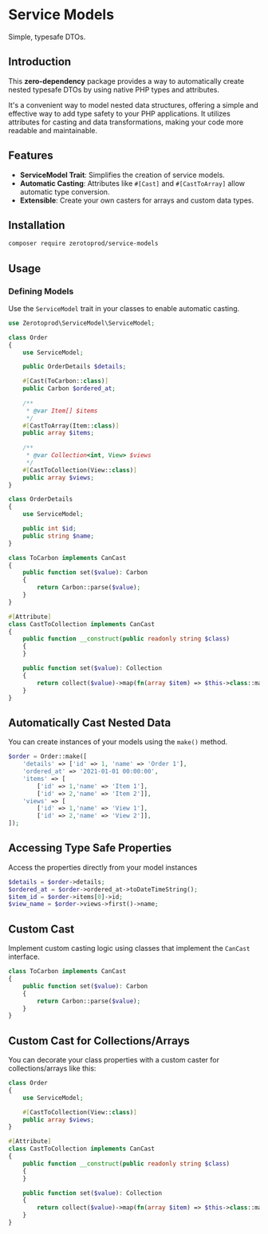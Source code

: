 # Service Models

Simple, typesafe DTOs.

## Introduction

This **zero-dependency** package provides a way to automatically create nested typesafe DTOs by using native PHP types
and attributes.

It's a convenient way to model nested data structures, offering a simple and effective way to add type safety to
your PHP applications. It utilizes attributes for casting and data transformations, making your code more readable and
maintainable.

## Features

- **ServiceModel Trait**: Simplifies the creation of service models.
- **Automatic Casting**: Attributes like `#[Cast]` and `#[CastToArray]` allow automatic type conversion.
- **Extensible**: Create your own casters for arrays and custom data types.

## Installation

```bash
composer require zerotoprod/service-models
```

## Usage

### Defining Models

Use the `ServiceModel` trait in your classes to enable automatic casting.

```php
use Zerotoprod\ServiceModel\ServiceModel;

class Order
{
    use ServiceModel;

    public OrderDetails $details;

    #[Cast(ToCarbon::class)]
    public Carbon $ordered_at;
    
    /**
     * @var Item[] $items
     */
    #[CastToArray(Item::class)]
    public array $items;
    
    /**
     * @var Collection<int, View> $views
     */
    #[CastToCollection(View::class)]
    public array $views;
}

class OrderDetails
{
    use ServiceModel;

    public int $id;
    public string $name;
}

class ToCarbon implements CanCast
{
    public function set($value): Carbon
    {
        return Carbon::parse($value);
    }
}

#[Attribute]
class CastToCollection implements CanCast
{
    public function __construct(public readonly string $class)
    {
    }

    public function set($value): Collection
    {
        return collect($value)->map(fn(array $item) => $this->class::make($item));
    }
}
```

## Automatically Cast Nested Data

You can create instances of your models using the `make()` method.

```php
$order = Order::make([
    'details' => ['id' => 1, 'name' => 'Order 1'],
    'ordered_at' => '2021-01-01 00:00:00',
    'items' => [
        ['id' => 1,'name' => 'Item 1'],
        ['id' => 2,'name' => 'Item 2']],
    'views' => [
        ['id' => 1,'name' => 'View 1'],
        ['id' => 2,'name' => 'View 2']],
]);
```
## Accessing Type Safe Properties
Access the properties directly from your model instances
```php
$details = $order->details;
$ordered_at = $order->ordered_at->toDateTimeString();
$item_id = $order->items[0]->id;
$view_name = $order->views->first()->name;
```
## Custom Cast

Implement custom casting logic using classes that implement the `CanCast` interface.

```php
class ToCarbon implements CanCast
{
    public function set($value): Carbon
    {
        return Carbon::parse($value);
    }
}
```
## Custom Cast for Collections/Arrays

You can decorate your class properties with a custom caster for collections/arrays like this:

```php
class Order
{
    use ServiceModel;

    #[CastToCollection(View::class)]
    public array $views;
}
```

```php
#[Attribute]
class CastToCollection implements CanCast
{
    public function __construct(public readonly string $class)
    {
    }

    public function set($value): Collection
    {
        return collect($value)->map(fn(array $item) => $this->class::make($item));
    }
}
```
